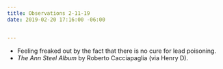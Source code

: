 ```yaml
---
title: Observations 2-11-19
date: 2019-02-20 17:16:00 -06:00


---
```


- Feeling freaked out by the fact that there is no cure for lead poisoning.
- *The Ann Steel Album* by Roberto Cacciapaglia (via Henry D).